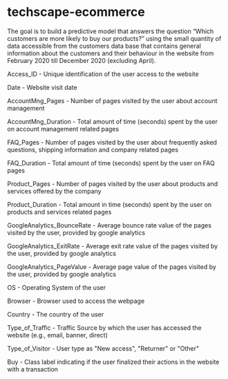 # techscape-ecommerce
The goal is to build a predictive model that answers the question “Which customers are more likely to buy our products?” using the small quantity of data accessible from the customers data base that contains general information about the customers and their behaviour in the website from February 2020 till December 2020 (excluding April).

Access_ID - Unique identification of the user access to the website

Date - Website visit date

AccountMng_Pages - Number of pages visited by the user about account management

AccountMng_Duration - Total amount of time (seconds) spent by the user on account management related pages

FAQ_Pages - Number of pages visited by the user about frequently asked questions, shipping information and company related pages

FAQ_Duration - Total amount of time (seconds) spent by the user on FAQ pages

Product_Pages - Number of pages visited by the user about products and services offered by the company

Product_Duration - Total amount in time (seconds) spent by the user on products and services related pages

GoogleAnalytics_BounceRate - Average bounce rate value of the pages visited by the user, provided by google analytics

GoogleAnalytics_ExitRate - Average exit rate value of the pages visited by the user, provided by google analytics

GoogleAnalytics_PageValue - Average page value of the pages visited by the user, provided by google analytics

OS - Operating System of the user

Browser - Browser used to access the webpage

Country - The country of the user

Type_of_Traffic - Traffic Source by which the user has accessed the website (e.g., email, banner, direct)

Type_of_Visitor - User type as "New access", "Returner" or "Other"

Buy - Class label indicating if the user finalized their actions in the website with a transaction
